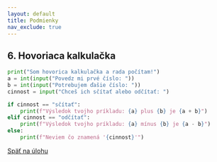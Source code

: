 ```yaml
---
layout: default
title: Podmienky
nav_exclude: true
---
```


## 6. Hovoriaca kalkulačka
```python
print("Som hovorica kalkulačka a rada počítam!")
a = int(input("Povedz mi prvé číslo: "))
b = int(input("Potrebujem ďašie číslo: "))
cinnost = input("Chceš ich sčítať alebo odčítať: ")

if cinnost == "sčítať":
    print(f"Výsledok tvojho príkladu: {a} plus {b} je {a + b}")
elif cinnost == "odčítať":
    print(f"Výsledok tvojho príkladu: {a} mínus {b} je {a - b}")
else:
    print(f"Neviem čo znamená '{cinnost}'")
```

[Späť na úlohu](/coding/beginner/2-chapter/6.html)